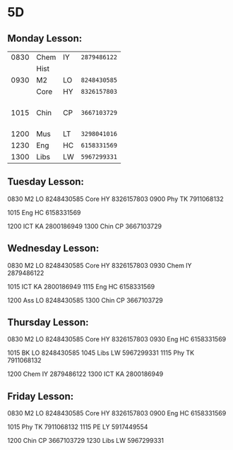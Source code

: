 # **5D**

## Monday Lesson:
|      |      |    |              |
| ---- | ---- | -- | ------------ |
| 0830 | Chem | IY | `2879486122` |
|      | Hist |    | `          ` |
| 0930 | M2   | LO | `8248430585` |
|      | Core | HY | `8326157803` |
|      |      |    | `          ` |
| 1015 | Chin | CP | `3667103729` |
|      |      |    | `          ` |
| 1200 | Mus  | LT | `3298041016` |
| 1230 | Eng  | HC | `6158331569` |
| 1300 | Libs | LW | `5967299331` |

## Tuesday Lesson:
0830		M2		LO		8248430585
	        Core	HY		8326157803
0900		Phy		TK		7911068132

1015		Eng		HC		6158331569

1200		ICT		KA		2800186949
1300		Chin	CP		3667103729

## Wednesday Lesson:
0830		M2		LO		8248430585
		    Core	HY		8326157803
0930		Chem	IY	    2879486122

1015		ICT		KA		2800186949
1115 		Eng		HC		6158331569

1200		Ass		LO		8248430585
1300		Chin	CP	    3667103729

## Thursday Lesson:	
0830		M2		LO		8248430585
		    Core	HY		8326157803
0930		Eng		HC		6158331569

1015		BK		LO		8248430585
1045		Libs	LW	    5967299331
1115		Phy		TK		7911068132

1200		Chem	IY		2879486122
1300		ICT		KA		2800186949

## Friday Lesson:
0830		M2		LO		8248430585
	        Core	HY		8326157803
0900		Eng		HC		6158331569

1015		Phy		TK		7911068132
1115		PE		LY		5917449554

1200		Chin	CP		3667103729
1230		Libs	LW		5967299331